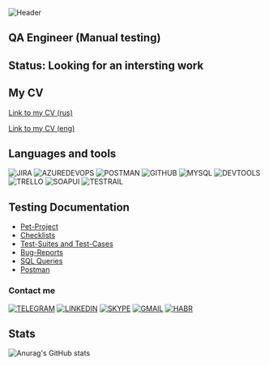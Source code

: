 ![Header](https://github.com/AAstashko/AAstashko/blob/main/assets/Neon_gif_2.gif)

## QA Engineer (Manual testing)

## Status: Looking for an intersting work

## My CV
[Link to my CV (rus)](https://drive.google.com/file/d/1nXUivpgcFJu33svkuynmnEShA2PnRnTO/view?usp=sharing)

[Link to my CV (eng)](https://drive.google.com/file/d/17N0oM03Hj9h_zZMSwxSKlSLAgWShJHJg/view?usp=sharing)

## Languages and tools
![JIRA](https://img.shields.io/badge/Jira-090909?style=for-the-badge&logo=jira&logoColor=136be1)
![AZUREDEVOPS](https://img.shields.io/badge/AzureDevOps-090909?style=for-the-badge&logo=AzureDevOps&logoColor=136be1)
![POSTMAN](https://img.shields.io/badge/Postman-090909?style=for-the-badge&logo=postman&logoColor=f76935)
![GITHUB](https://img.shields.io/badge/Github-090909?style=for-the-badge&logo=github&logoColor=8cc4d7)
![MYSQL](https://img.shields.io/badge/MySQL-090909?style=for-the-badge&logo=MySQL&logoColor=71b556)
![DEVTOOLS](https://img.shields.io/badge/DevTools-090909?style=for-the-badge&logo=googlechrome&logoColor=7d5fa6)
![TRELLO](https://img.shields.io/badge/Trello-090909?style=for-the-badge&logo=trello&logoColor=136be1)
![SOAPUI](https://img.shields.io/badge/SoapUI-090909?style=for-the-badge&logo=Soapui&logoColor=71b556)
![TESTRAIL](https://img.shields.io/badge/TestRail-090909?style=for-the-badge&logo=testrail&logoColor=71b556)

## Testing Documentation
- [Pet-Project](https://github.com/AAstashko/Pet-Project)
- [Checklists](https://github.com/AAstashko/Checklists)
- [Test-Suites and Test-Cases](https://github.com/AAstashko/Test-Suites-and-Test-Cases)
- [Bug-Reports](https://github.com/AAstashko/Bug-Reports)
- [SQL Queries](https://github.com/AAstashko/SQL-Queries)
- [Postman](https://github.com/AAstashko/Postman)

### Contact me
[![TELEGRAM](https://img.shields.io/badge/Telegram-090909?style=for-the-badge&logo=telegram&logoColor=31a5db)](https://t.me/trollentino/)
[![LINKEDIN](https://img.shields.io/badge/Linkedin-090909?style=for-the-badge&logo=linkedin&logoColor=0073b1)](https://www.linkedin.com/in/alexander-astashko?lipi=urn%3Ali%3Apage%3Ad_flagship3_profile_view_base_contact_details%3BddYQow4OT5GKCnWrJ0FHwQ%3D%3D)
[![SKYPE](https://img.shields.io/badge/skype-090909?style=for-the-badge&logo=skype&logoColor=f0073b1)](https://join.skype.com/invite/CeBKAKluFdXm)
[![GMAIL](https://img.shields.io/badge/Mail-090909?style=for-the-badge&logo=gmail&logoColor=f70000)](mailto:astashko.a@gmail.com/)
[![HABR](https://img.shields.io/badge/HABR-090909?style=for-the-badge&logo=habr&logoColor=f0073b1)](https://career.habr.com/trollentino)

## Stats
![Anurag's GitHub stats](https://github-readme-stats.vercel.app/api?username=AAstashko&theme=midnight-purple&show_icons=true)